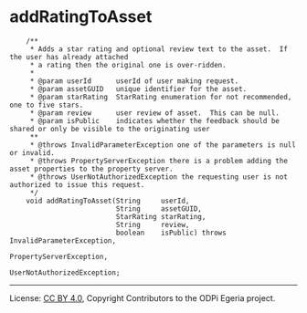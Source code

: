 <!-- SPDX-License-Identifier: CC-BY-4.0 -->
<!-- Copyright Contributors to the ODPi Egeria project. -->

# addRatingToAsset

```
    /**
     * Adds a star rating and optional review text to the asset.  If the user has already attached
     * a rating then the original one is over-ridden.
     *
     * @param userId      userId of user making request.
     * @param assetGUID   unique identifier for the asset.
     * @param starRating  StarRating enumeration for not recommended, one to five stars.
     * @param review      user review of asset.  This can be null.
     * @param isPublic    indicates whether the feedback should be shared or only be visible to the originating user
     **
     * @throws InvalidParameterException one of the parameters is null or invalid.
     * @throws PropertyServerException there is a problem adding the asset properties to the property server.
     * @throws UserNotAuthorizedException the requesting user is not authorized to issue this request.
     */
    void addRatingToAsset(String     userId,
                          String     assetGUID,
                          StarRating starRating,
                          String     review,
                          boolean    isPublic) throws InvalidParameterException,
                                                      PropertyServerException,
                                                      UserNotAuthorizedException;
```




----
License: [CC BY 4.0](https://creativecommons.org/licenses/by/4.0/),
Copyright Contributors to the ODPi Egeria project.